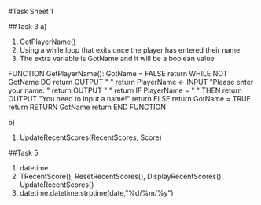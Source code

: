 #Task Sheet 1

##Task 3
a)
1. GetPlayerName()
2. Using a while loop that exits once the player has entered their name
3. The extra variable is GotName and it will be a boolean value

FUNCTION GetPlayerName():
	GotName = FALSE  return
	WHILE NOT GotName DO  return
		OUTPUT " "  return
		PlayerName <- INPUT "Please enter your name: "  return
		OUTPUT " "  return
		IF PlayerName = " " THEN  return
			OUTPUT "You need to input a name!"  return
		ELSE  return
			GotName = TRUE  return
	RETURN GotName  return
END FUNCTION

b)
1. UpdateRecentScores(RecentScores, Score)

##Task 5
1. datetime
2. TRecentScore(), ResetRecentScores(), DisplayRecentScores(), UpdateRecentScores()
3. datetime.datetime.strptime(date,"%d/%m/%y")